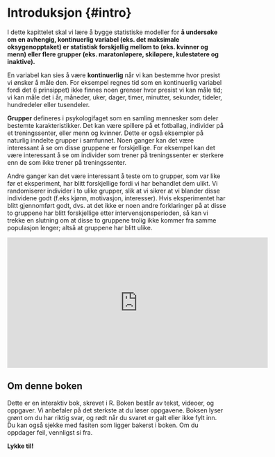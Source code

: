 # Introduksjon {#intro}

I dette kapittelet skal vi lære å bygge statistiske modeller for **å undersøke om en avhengig, kontinuerlig variabel (eks. det maksimale oksygenopptaket) er statistisk forskjellig mellom to (eks. kvinner og menn) eller flere grupper (eks. maratonløpere, skiløpere, kulestøtere og inaktive).**

En variabel kan sies å være **kontinuerlig** når vi kan bestemme hvor presist vi ønsker å måle den. For eksempel regnes tid som en kontinuerlig variabel fordi det (i prinsippet) ikke finnes noen grenser hvor presist vi kan måle tid; vi kan måle det i år, måneder, uker, dager, timer, minutter, sekunder, tideler, hundredeler eller tusendeler.


**Grupper** defineres i psykologifaget som en samling mennesker som deler bestemte karakteristikker. Det kan være spillere på et fotballag, individer på et treningssenter, eller menn og kvinner. Dette er også eksempler på naturlig inndelte grupper i samfunnet. Noen ganger kan det være interessant å se om disse gruppene er forskjellige. For eksempel kan det være interessant å se om individer som trener på treningssenter er sterkere enn de som ikke trener på treningssenter.

Andre ganger kan det være interessant å teste om to grupper, som var like før et eksperiment, har blitt forskjellige fordi vi har behandlet dem ulikt. Vi randomiserer individer i to ulike grupper, slik at vi sikrer at vi blander disse individene godt (f.eks kjønn, motivasjon, interesser). Hvis eksperimentet har blitt gjennomført godt, dvs. at det ikke er noen andre forklaringer på at disse to gruppene har blitt forskjellige etter intervensjonsperioden, så kan vi trekke en slutning om at disse to gruppene trolig ikke kommer fra samme populasjon lenger; altså at gruppene har blitt ulike.


<iframe width="600" height="300" src="https://www.youtube.com/embed/jV5d3V31PCA" title="YouTube video player" frameborder="0" allow="accelerometer; autoplay; clipboard-write; encrypted-media; gyroscope; picture-in-picture" allowfullscreen></iframe>

## Om denne boken
Dette er en interaktiv bok, skrevet i R. Boken består av tekst, videoer, og oppgaver. Vi anbefaler på det sterkste at du løser oppgavene. Boksen lyser grønt om du har riktig svar, og rødt når du svaret er galt eller ikke fylt inn. Du kan også sjekke med fasiten som ligger bakerst i boken. Om du oppdager feil, vennligst si fra.


**Lykke til!**
